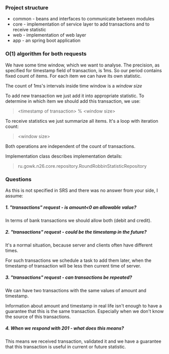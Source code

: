 ### Project structure
 - common - beans and interfaces to communicate between modules
 - core - implementation of service layer to add transactions and to receive 
statistic
 - web - implementation of web layer
 - app - an spring boot application

### O(1) algorithm for both requests
We have some time window, which we want to analyse. The precision, as specified 
for timestamp field of transaction, is 1ms. So our period contains fixed count 
of items. For each item we can have its own statistic.

The count of 1ms's intervals inside time window is a _window size_

To add new transaction we just add it into appropriate statistic. To determine 
in which item we should add this transaction, we use:
> \<timestamp of transaction> % \<window size>

To receive statistics we just summarize all items. It's a loop with iteration count:
> \<window size>

Both operations are independent of the count of transactions.

Implementation class describes implementation details: 
> ru.gowk.n26.core.repository.RoundRobbinStatisticRepository

### Questions
As this is not specified in SRS and there was no answer from your side, I 
assume:
##### 1. "transactions" request - is amount<0 an allowable value?
In terms of bank transactions we should allow both (debit and credit).

##### 2. "transactions" request - could be the timestamp in the future?
It's a normal situation, because server and clients often have different times.

For such transactions we schedule a task to add them later, when the timestamp 
of transaction will be less then current time of server. 

##### 3. "transactions" request - can transactions be repeated?
We can have two transactions with the same values of amount and timestamp.

Information about amount and timestamp in real life isn't enough to have a 
guarantee that this is the same transaction. Especially when we don't know the 
source of this transactions.   

##### 4. When we respond with 201 - what does this means?
This means we received transaction, validated it and we have a guarantee that 
this transaction is useful in current or future statistic. 
